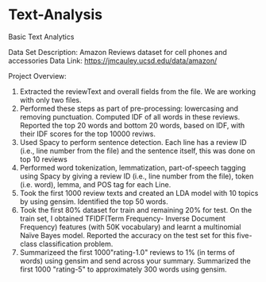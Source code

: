 # Text-Analysis
Basic Text Analytics 

Data Set Description: Amazon Reviews dataset for cell phones and accessories
Data Link: https://jmcauley.ucsd.edu/data/amazon/ 

Project Overview: 
1.	Extracted the reviewText and overall fields from the file. We are working with only two files.
2.	Performed these steps as part of pre-processing: lowercasing and removing punctuation. Computed IDF of all words in these reviews. Reported the top 20 words and bottom 20 words, based on IDF, with their IDF scores for the top 10000 reviws. 
3.  Used Spacy to perform sentence detection. Each line has a review ID (i.e., line number from the file) and the sentence itself, this was done on top 10 reviews
4.	Performed word tokenization, lemmatization, part-of-speech tagging using Spacy by giving a review ID (i.e., line number from the file), token (i.e. word), lemma, and POS tag for each Line.
5.	Took the first 1000 review texts and created an LDA model with 10 topics by using gensim. Identified the top 50 words. 
6.	Took the first 80% dataset for train and remaining 20% for test. On the train set, I obtained TFIDF(Term Frequency- Inverse Document Frequency) features (with 50K vocabulary) and learnt a multinomial Naïve Bayes model. Reported the accuracy on the test set for this five-class classification problem. 
7.  Summarizeed the first 1000"rating-1.0" reviews to 1% (in terms of words) using gensim and send across your summary. Summarized the first 1000 "rating-5" to approximately 300 words using gensim. 
